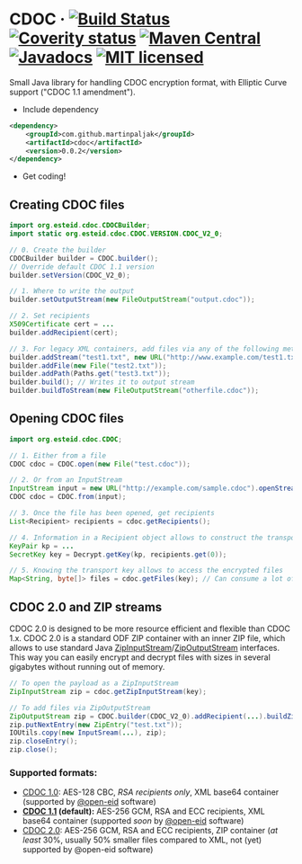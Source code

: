 # CDOC · [![Build Status](https://travis-ci.org/martinpaljak/cdoc.svg?branch=master)](https://travis-ci.org/martinpaljak/cdoc) [![Coverity status](https://scan.coverity.com/projects/martinpaljak-cdoc/badge.svg?flat=1)](https://scan.coverity.com/projects/martinpaljak-cdoc)  [![Maven Central](https://maven-badges.herokuapp.com/maven-central/com.github.martinpaljak/cdoc/badge.svg)](https://mvnrepository.com/artifact/com.github.martinpaljak/cdoc) [![Javadocs](https://www.javadoc.io/badge/com.github.martinpaljak/cdoc.svg)](https://www.javadoc.io/doc/com.github.martinpaljak/cdoc) [![MIT licensed](https://img.shields.io/badge/license-MIT-blue.svg)](https://github.com/martinpaljak/cdoc/blob/master/LICENSE)

Small Java library for handling CDOC encryption format, with Elliptic Curve support ("CDOC 1.1 amendment").

- Include dependency
```xml
<dependency>
    <groupId>com.github.martinpaljak</groupId>
    <artifactId>cdoc</artifactId>
    <version>0.0.2</version>
</dependency>
```
- Get coding!

## Creating CDOC files
```java
import org.esteid.cdoc.CDOCBuilder;
import static org.esteid.cdoc.CDOC.VERSION.CDOC_V2_0;

// 0. Create the builder
CDOCBuilder builder = CDOC.builder();
// Override default CDOC 1.1 version
builder.setVersion(CDOC_V2_0);

// 1. Where to write the output
builder.setOutputStream(new FileOutputStream("output.cdoc"));

// 2. Set recipients
X509Certificate cert = ...
builder.addRecipient(cert);

// 3. For legacy XML containers, add files via any of the following methods
builder.addStream("test1.txt", new URL("http://www.example.com/test1.txt")); // or ByteArrayInputStream
builder.addFile(new File("test2.txt"));
builder.addPath(Paths.get("test3.txt"));
builder.build(); // Writes it to output stream
builder.buildToStream(new FileOutputStream("otherfile.cdoc"));
```

## Opening CDOC files
```java
import org.esteid.cdoc.CDOC;

// 1. Either from a file
CDOC cdoc = CDOC.open(new File("test.cdoc"));

// 2. Or from an InputStream
InputStream input = new URL("http://example.com/sample.cdoc").openStream();
CDOC cdoc = CDOC.from(input);

// 3. Once the file has been opened, get recipients 
List<Recipient> recipients = cdoc.getRecipients();

// 4. Information in a Recipient object allows to construct the transport key for decryption
KeyPair kp = ...
SecretKey key = Decrypt.getKey(kp, recipients.get(0));

// 5. Knowing the transport key allows to access the encrypted files
Map<String, byte[]> files = cdoc.getFiles(key); // Can consume a lot of memory with large files
```

## CDOC 2.0 and ZIP streams
CDOC 2.0 is designed to be more resource efficient and flexible than CDOC 1.x. CDOC 2.0 is a standard ODF ZIP container with an inner ZIP file, which allows to use standard Java [ZipInputStream](https://docs.oracle.com/javase/8/docs/api/java/util/zip/ZipInputStream.html)/[ZipOutputStream](https://docs.oracle.com/javase/8/docs/api/java/util/zip/ZipOutputStream.html) interfaces. This way you can easily encrypt and decrypt files with sizes in several gigabytes without running out of memory.

```java
// To open the payload as a ZipInputStream
ZipInputStream zip = cdoc.getZipInputStream(key);

// To add files via ZipOutputStream
ZipOutputStream zip = CDOC.builder(CDOC_V2_0).addRecipient(...).buildZipOutputStream();
zip.putNextEntry(new ZipEntry("test.txt"));
IOUtils.copy(new InputSream(...), zip);
zip.closeEntry();
zip.close();
```

### Supported formats:
- [CDOC 1.0](https://github.com/martinpaljak/idcrypt/wiki/CDOC-1.0): AES-128 CBC, *RSA recipients only*, XML base64 container (supported by [@open-eid](https://github.com/open-eid) software)
- **[CDOC 1.1](https://github.com/martinpaljak/cdoc/blob/master/src/test/resources/CDOC-A-101-7.pdf) (default):** AES-256 GCM, RSA and ECC recipients, XML base64 container (supported _soon_ by [@open-eid](https://github.com/open-eid) software)
- [CDOC 2.0](FORMAT.md): AES-256 GCM, RSA and ECC recipients, ZIP container (_at least_ 30%, usually 50% smaller files compared to XML, not (yet) supported by @open-eid software) 
